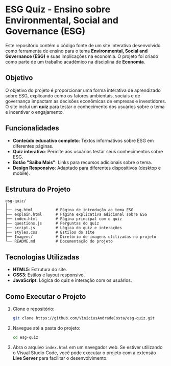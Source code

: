 # ESG Quiz - Ensino sobre Environmental, Social and Governance (ESG)

Este repositório contém o código fonte de um site interativo desenvolvido como ferramenta de ensino para o tema **Environmental, Social and Governance (ESG)** e suas implicações na economia. O projeto foi criado como parte de um trabalho acadêmico na disciplina de **Economia**.

## Objetivo

O objetivo do projeto é proporcionar uma forma interativa de aprendizado sobre ESG, explicando como os fatores ambientais, sociais e de governança impactam as decisões econômicas de empresas e investidores. O site inclui um **quiz** para testar o conhecimento dos usuários sobre o tema e incentivar o engajamento.

## Funcionalidades

- **Conteúdo educativo completo**: Textos informativos sobre ESG em diferentes páginas.
- **Quiz interativo**: Permite aos usuários testar seus conhecimentos sobre ESG.
- **Botão "Saiba Mais"**: Links para recursos adicionais sobre o tema.
- **Design Responsivo**: Adaptado para diferentes dispositivos (desktop e mobile).

## Estrutura do Projeto

```
esg-quiz/
│
├── esg.html          # Página de introdução ao tema ESG
├── explain.html      # Página explicativa adicional sobre ESG
├── index.html        # Página principal com o quiz
├── questions.js      # Perguntas do quiz
├── script.js         # Lógica do quiz e interações
├── styles.css        # Estilos do site
├── Imagens/          # Diretório de imagens utilizadas no projeto
└── README.md         # Documentação do projeto
```

## Tecnologias Utilizadas

- **HTML5**: Estrutura do site.
- **CSS3**: Estilos e layout responsivo.
- **JavaScript**: Lógica do quiz e interação com os usuários.

## Como Executar o Projeto

1. Clone o repositório:
   ```bash
   git clone https://github.com/ViniciusAndradeCosta/esg-quiz.git
   ```

2. Navegue até a pasta do projeto:
   ```bash
   cd esg-quiz
   ```

3. Abra o arquivo `index.html` em um navegador web. Se estiver utilizando o Visual Studio Code, você pode executar o projeto com a extensão **Live Server** para facilitar o desenvolvimento.
